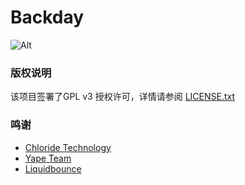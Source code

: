 # Backday


![Alt](https://repobeats.axiom.co/api/embed/0bea553c66b2b2f63c57d9ff9b214d0c449a34e8.svg "Repobeats analytics image")


### 版权说明

该项目签署了GPL v3 授权许可，详情请参阅 [LICENSE.txt](https://github.com/chloride-dev/Backday/blob/master/LICENSE.txt)

### 鸣谢

- [Chloride Technology](https://github.com/chloride-tech)
- [Yape Team](https://github.com/yapeteam)
- [Liquidbounce](https://liquidbounce.net)


